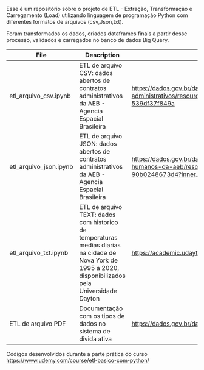 Esse é um repositório sobre o projeto de ETL - Extração, Transformação e Carregamento (Load) utilizando linguagem de programação Python com diferentes formatos de arquivos (csv,Json,txt).

Foram transformados os dados, criados dataframes finais a partir desse processo, validados e carregados no banco de dados Big Query. 

| File  | Description | Fonte dos dados|
| ------------- | ------------- |------------- |
|etl_arquivo_csv.ipynb|ETL de arquivo CSV: dados abertos de contratos administrativos da AEB - Agencia Espacial Brasileira|https://dados.gov.br/dataset/dados-abertos-de-contratos-administrativos/resource/6a9526c4-bd86-46fb-b7aa-539df37f849a|
|etl_arquivo_json.ipynb|ETL de arquivo JSON: dados abertos de contratos administrativos da AEB - Agencia Espacial Brasileira|https://dados.gov.br/dataset/dados-abertos-de-recursos-humanos-da-aeb/resource/4ed1acb6-e403-4be5-8c8c-90b0248673d4?inner_span=True|
|etl_arquivo_txt.ipynb|ETL de arquivo TEXT: dados com historico de temperaturas medias diarias na cidade de Nova York de 1995 a 2020, disponibilizados pela Universidade Dayton|https://academic.udayton.edu/kissock/http/Weather/source.htm|
|ETL de arquivo PDF|Documentação com os tipos de dados no sistema de divida ativa|https://dados.gov.br/dataset/sistema-de-divida-ativa|

Códigos desenvolvidos durante a parte prática do curso https://www.udemy.com/course/etl-basico-com-python/
